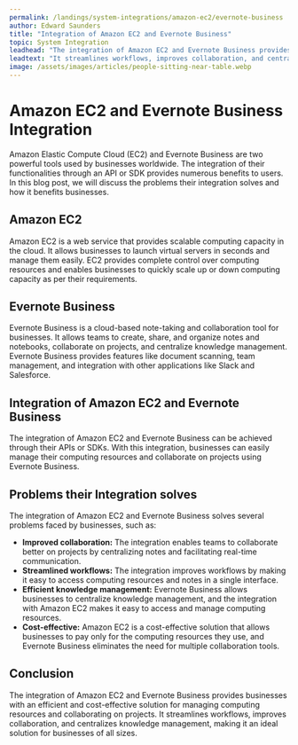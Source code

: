 ```yaml
---
permalink: /landings/system-integrations/amazon-ec2/evernote-business
author: Edward Saunders
title: "Integration of Amazon EC2 and Evernote Business"
topic: System Integration
leadhead: "The integration of Amazon EC2 and Evernote Business provides businesses with an efficient and cost-effective solution for managing computing resources and collaborating on projects"
leadtext: "It streamlines workflows, improves collaboration, and centralizes knowledge management, making it an ideal solution for businesses of all sizes."
image: /assets/images/articles/people-sitting-near-table.webp
---
```

<div class="arttext">	<h1>Amazon EC2 and Evernote Business Integration</h1>
	<p>Amazon Elastic Compute Cloud (EC2) and Evernote Business are two powerful tools used by businesses worldwide. The integration of their functionalities through an API or SDK provides numerous benefits to users. In this blog post, we will discuss the problems their integration solves and how it benefits businesses.</p>
	<h2>Amazon EC2</h2>
	<p>Amazon EC2 is a web service that provides scalable computing capacity in the cloud. It allows businesses to launch virtual servers in seconds and manage them easily. EC2 provides complete control over computing resources and enables businesses to quickly scale up or down computing capacity as per their requirements.</p>
	<h2>Evernote Business</h2>
	<p>Evernote Business is a cloud-based note-taking and collaboration tool for businesses. It allows teams to create, share, and organize notes and notebooks, collaborate on projects, and centralize knowledge management. Evernote Business provides features like document scanning, team management, and integration with other applications like Slack and Salesforce.</p>
	<h2>Integration of Amazon EC2 and Evernote Business</h2>
	<p>The integration of Amazon EC2 and Evernote Business can be achieved through their APIs or SDKs. With this integration, businesses can easily manage their computing resources and collaborate on projects using Evernote Business.</p>
	<h2>Problems their Integration solves</h2>
	<p>The integration of Amazon EC2 and Evernote Business solves several problems faced by businesses, such as:</p>
	<ul>
		<li><strong>Improved collaboration:</strong> The integration enables teams to collaborate better on projects by centralizing notes and facilitating real-time communication.</li>
		<li><strong>Streamlined workflows:</strong> The integration improves workflows by making it easy to access computing resources and notes in a single interface.</li>
		<li><strong>Efficient knowledge management:</strong> Evernote Business allows businesses to centralize knowledge management, and the integration with Amazon EC2 makes it easy to access and manage computing resources.</li>
		<li><strong>Cost-effective:</strong> Amazon EC2 is a cost-effective solution that allows businesses to pay only for the computing resources they use, and Evernote Business eliminates the need for multiple collaboration tools.</li>
	</ul>
	<h2>Conclusion</h2>
	<p>The integration of Amazon EC2 and Evernote Business provides businesses with an efficient and cost-effective solution for managing computing resources and collaborating on projects. It streamlines workflows, improves collaboration, and centralizes knowledge management, making it an ideal solution for businesses of all sizes.</p>
</div>